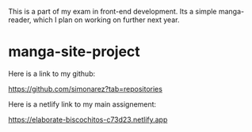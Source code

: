 This is a part of my exam in front-end development. Its a simple manga-reader, which I plan on
working on further next year.

# manga-site-project

Here is a link to my github:

https://github.com/simonarez?tab=repositories

Here is a netlify link to my main assignement:

https://elaborate-biscochitos-c73d23.netlify.app

